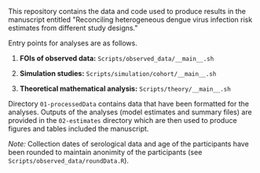 This repository contains the data and code used to produce results in the manuscript entitled
"Reconciling heterogeneous dengue virus infection risk estimates from different study designs."

Entry points for analyses are as follows.

1. **FOIs of observed data:** `Scripts/observed_data/__main__.sh`

2. **Simulation studies:** `Scripts/simulation/cohort/__main__.sh`

3. **Theoretical mathematical analysis:** `Scripts/theory/__main__.sh`


Directory `01-processedData` contains data that have been formatted for the analyses.
Outputs of the analyses (model estimates and summary files) are provided in the `02-estimates` directory which
are then used to produce figures and tables included the manuscript.

*Note:* Collection dates of serological data and age of the participants have been rounded to maintain anonimity of the participants (see `Scripts/observed_data/roundData.R`).